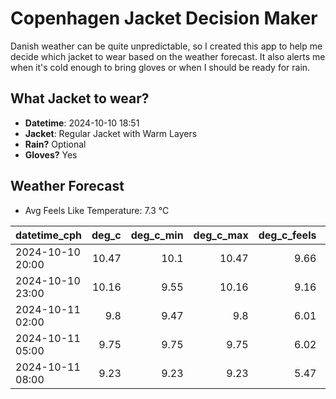 
# Copenhagen Jacket Decision Maker

Danish weather can be quite unpredictable, so I created this app to help me decide which jacket to wear based on the weather forecast. 
It also alerts me when it's cold enough to bring gloves or when I should be ready for rain.

## What Jacket to wear?

- **Datetime**: 2024-10-10 18:51
- **Jacket**: Regular Jacket with Warm Layers
- **Rain?** Optional
- **Gloves?** Yes

## Weather Forecast
- Avg Feels Like Temperature: 7.3 °C

| datetime_cph     |   deg_c |   deg_c_min |   deg_c_max |   deg_c_feels | weather   | wind   | rain   |
|:-----------------|--------:|------------:|------------:|--------------:|:----------|:-------|:-------|
| 2024-10-10 20:00 |   10.47 |       10.1  |       10.47 |          9.66 | Clouds    | High   | None   |
| 2024-10-10 23:00 |   10.16 |        9.55 |       10.16 |          9.16 | Clouds    | High   | None   |
| 2024-10-11 02:00 |    9.8  |        9.47 |        9.8  |          6.01 | Clouds    | High   | None   |
| 2024-10-11 05:00 |    9.75 |        9.75 |        9.75 |          6.02 | Clouds    | High   | None   |
| 2024-10-11 08:00 |    9.23 |        9.23 |        9.23 |          5.47 | Rain      | High   | Low    |
        